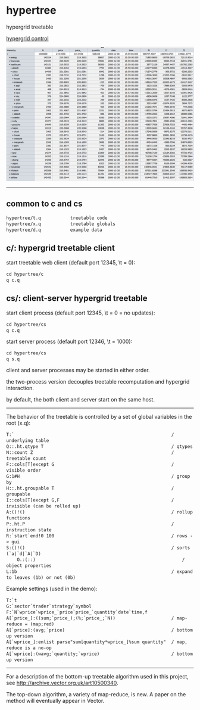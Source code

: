 # hypertree
hypergrid treetable

[hypergrid control](http://openfin.github.io/fin-hypergrid/components/fin-hypergrid/demo.html?tab=4)

<img src="images/ht.png">

----------------------------------------------------------------------------------------------

common to c and cs
------------------

	hypertree/t.q			treetable code
	hypertree/x.q			treetable globals
	hypertree/d.q			example data

c/: hypergrid treetable client
------------------------------

start treetable web client (default port 12345, \t = 0):

	cd hypertree/c
	q c.q

cs/: client-server hypergrid treetable
--------------------------------------

start client process (default port 12345, \t = 0 = no updates):

	cd hypertree/cs
	q c.q

start server process (default port 12346, \t = 1000):

	cd hypertree/cs
	q s.q

client and server processes may be started in either order.

the two-process version decouples treetable recomputation and hypergrid interaction.

by default, the both client and server start on the same host.

----------------------------------------------------

The behavior of the treetable is controlled by a set of global variables in the root (x.q):

	T:`                                                           / underlying table
	Q::.ht.qtype T                                                / qtypes
	N::count Z                                                    / treetable count
	F::cols[T]except G                                            / visible order
	G:1#H                                                         / group by 
	H::.ht.groupable T                                            / groupable
	I::cols[T]except G,F                                          / invisible (can be rolled up)
	A:()!()                                                       / rollup functions
	P:.ht.P                                                       / instruction state
	R:`start`end!0 100                                            / rows -> gui
	S:()!()                                                       / sorts (`a|`d|`A|`D)
        O.:(::)                                                       / object properties
	L:1b                                                          / expand to leaves (1b) or not (0b)

Example settings (used in the demo):

	T:`t
	G:`sector`trader`strategy`symbol
	F:`N`wprice`wprice_`price`price_`quantity`date`time,f
	A[`price_]:((sum;`price_);(%;`price_;`N))                     / map-reduce = (map;red)
	A[`price]:(avg;`price)                                        / bottom up version
	A[`wprice_]:enlist parse"sum[quantity*wprice_]%sum quantity"  / map, reduce is a no-op
	A[`wprice]:(wavg;`quantity;`wprice)                           / bottom up version
	
--------------------------------------------------

For a description of the bottom-up treetable algorithm used in this project, see http://archive.vector.org.uk/art10500340.

The top-down algorithm, a variety of map-reduce, is new.  A paper on the method will eventually appear in Vector.


